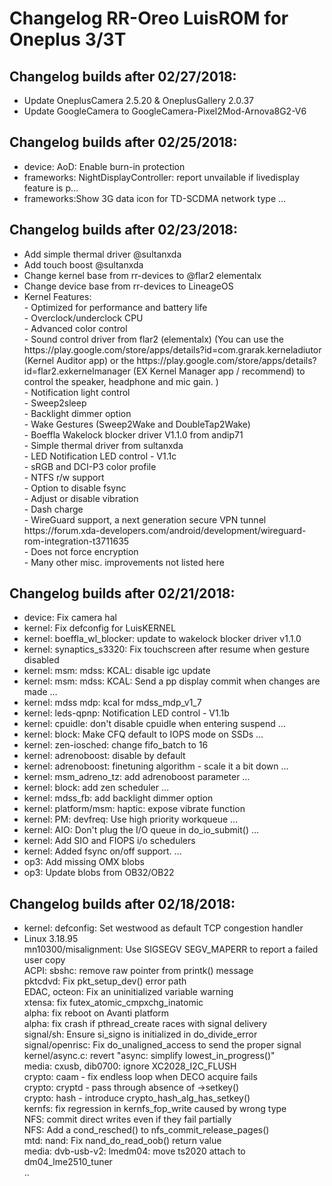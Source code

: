 <h1>Changelog RR-Oreo LuisROM for Oneplus 3/3T</h1>
<p></p>
<h2>Changelog builds after 02/27/2018:</h2>
<ul>
  <li>Update OneplusCamera 2.5.20 & OneplusGallery 2.0.37</li>
  <li>Update GoogleCamera to GoogleCamera-Pixel2Mod-Arnova8G2-V6</li>
</ul>

<h2>Changelog builds after 02/25/2018:</h2>
<ul>
  <li>device: AoD: Enable burn-in protection</li>
  <li>frameworks: NightDisplayController: report unvailable if livedisplay feature is p…</li>
  <li>frameworks:Show 3G data icon for TD-SCDMA network type  …</li>
</ul>

<h2>Changelog builds after 02/23/2018:</h2>
<ul>
  <li>Add simple thermal driver @sultanxda</li>
  <li>Add touch boost @sultanxda</li>
  <li>Change kernel base from rr-devices to @flar2 elementalx</li>
  <li>Change device base from rr-devices to LineageOS</li>
   <li>Kernel Features:<br>
- Optimized for performance and battery life<br>
- Overclock/underclock CPU<br>
- Advanced color control<br>
- Sound control driver from flar2 (elementalx) (You can use the https://play.google.com/store/apps/details?id=com.grarak.kerneladiutor (Kernel Auditor app) or the https://play.google.com/store/apps/details?id=flar2.exkernelmanager (EX Kernel Manager app / recommend) to control the speaker, headphone and mic gain. )<br>
- Notification light control<br>
- Sweep2sleep<br>
- Backlight dimmer option<br>
- Wake Gestures (Sweep2Wake and DoubleTap2Wake)<br>
- Boeffla Wakelock blocker driver V1.1.0 from andip71<br>
- Simple thermal driver from sultanxda<br>
- LED Notification LED control - V1.1c<br>
- sRGB and DCI-P3 color profile <br>
- NTFS r/w support<br>
- Option to disable fsync<br>
- Adjust or disable vibration<br>
- Dash charge<br>
- WireGuard support, a next generation secure VPN tunnel https://forum.xda-developers.com/android/development/wireguard-rom-integration-t3711635<br>
- Does not force encryption<br>
- Many other misc. improvements not listed here<br>
</ul>

<h2>Changelog builds after 02/21/2018:</h2>
<ul>
<li>device: Fix camera hal</li>
<li>kernel: Fix defconfig for LuisKERNEL</li>
<li>kernel: boeffla_wl_blocker: update to wakelock blocker driver v1.1.0</li>
<li>kernel: synaptics_s3320: Fix touchscreen after resume when gesture disabled</li>
<li>kernel: msm: mdss: KCAL: disable igc update</li>
<li>kernel: msm: mdss: KCAL: Send a pp display commit when changes are made  …</li>
<li>kernel: mdss mdp: kcal for mdss_mdp_v1_7</li>
<li>kernel: leds-qpnp: Notification LED control - V1.1b</li>
<li>kernel: cpuidle: don't disable cpuidle when entering suspend  …</li>
<li>kernel: block: Make CFQ default to IOPS mode on SSDs  …</li>
<li>kernel: zen-iosched: change fifo_batch to 16</li>
<li>kernel: adrenoboost: disable by default</li>
<li>kernel: adrenoboost: finetuning algorithm - scale it a bit down  …</li>
<li>kernel: msm_adreno_tz: add adrenoboost parameter  …</li>
<li>kernel: block: add zen scheduler  …</li>
<li>kernel: mdss_fb: add backlight dimmer option</li>
<li>kernel: platform/msm: haptic: expose vibrate function</li>
<li>kernel: PM: devfreq: Use high priority workqueue  …</li>
<li>kernel: AIO: Don't plug the I/O queue in do_io_submit()  …</li>
<li>kernel: Add SIO and FIOPS i/o schedulers</li>
<li>kernel: Added fsync on/off support.  …</li>
<li>op3: Add missing OMX blobs</li>
<li>op3: Update blobs from OB32/OB22 </li> 
</ul>

<h2>Changelog builds after 02/18/2018:</h2>
<ul>
<li>kernel: defconfig: Set westwood as default TCP congestion handler</li>
<li>Linux 3.18.95<br>
mn10300/misalignment: Use SIGSEGV SEGV_MAPERR to report a failed user copy<br>
ACPI: sbshc: remove raw pointer from printk() message<br>
pktcdvd: Fix pkt_setup_dev() error path<br>
EDAC, octeon: Fix an uninitialized variable warning<br>
xtensa: fix futex_atomic_cmpxchg_inatomic<br>
alpha: fix reboot on Avanti platform<br>
alpha: fix crash if pthread_create races with signal delivery<br>
signal/sh: Ensure si_signo is initialized in do_divide_error<br>
signal/openrisc: Fix do_unaligned_access to send the proper signal<br>
kernel/async.c: revert "async: simplify lowest_in_progress()"<br>
media: cxusb, dib0700: ignore XC2028_I2C_FLUSH<br>
crypto: caam - fix endless loop when DECO acquire fails<br>
crypto: cryptd - pass through absence of ->setkey()<br>
crypto: hash - introduce crypto_hash_alg_has_setkey()<br>
kernfs: fix regression in kernfs_fop_write caused by wrong type<br>
NFS: commit direct writes even if they fail partially<br>
NFS: Add a cond_resched() to nfs_commit_release_pages()<br>
mtd: nand: Fix nand_do_read_oob() return value<br>
media: dvb-usb-v2: lmedm04: move ts2020 attach to dm04_lme2510_tuner<br>
  ..</li>
</ul>
